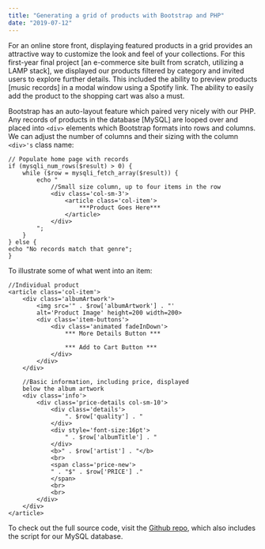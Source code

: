 ```yaml
---
title: "Generating a grid of products with Bootstrap and PHP"
date: "2019-07-12"
---
```


For an online store front, displaying featured products in a grid provides an attractive way to customize the look and feel of your collections. For this first-year final project [an e-commerce site built from scratch, utilizing a LAMP stack], we displayed our products filtered by category and invited users to explore further details. This included the ability to preview products [music records] in a modal window using a Spotify link. The ability to easily add the product to the shopping cart was also a must.

Bootstrap has an auto-layout feature which paired very nicely with our PHP. Any records of products in the database [MySQL] are looped over and placed into `<div>` elements which Bootstrap formats into rows and columns. We can adjust the number of columns and their sizing with the column `<div>'s` class name:

    // Populate home page with records
    if (mysqli_num_rows($result) > 0) {
        while ($row = mysqli_fetch_array($result)) {
            echo "
                //Small size column, up to four items in the row
                <div class='col-sm-3'>
                    <article class='col-item'>
                        ***Product Goes Here***
                    </article>
                </div>
            ";
        }
    } else {
    echo "No records match that genre";
    }

To illustrate some of what went into an item:

    //Individual product
    <article class='col-item'>
        <div class='albumArtwork'>
            <img src='" . $row['albumArtwork'] . "' 
            alt='Product Image' height=200 width=200>
            <div class='item-buttons'>
                <div class='animated fadeInDown'>
                    *** More Details Button ***

                    *** Add to Cart Button ***
                </div>
            </div>
        </div>

        //Basic information, including price, displayed 
        below the album artwork
        <div class='info'>
            <div class='price-details col-sm-10'>
                <div class='details'>  
                    ". $row['quality'] . "
                </div>
                <div style='font-size:16pt'>
                    " . $row['albumTitle'] . "
                </div>
                <b>" . $row['artist'] . "</b>
                <br>
                <span class='price-new'>
                " . "$" . $row['PRICE'] ."
                </span>
                <br>
                <br>
            </div>
        </div>
    </article>

To check out the full source code, visit the [Github repo](https://github.com/aidanranney/e-commerce-project.git), which also includes the script for our MySQL database.